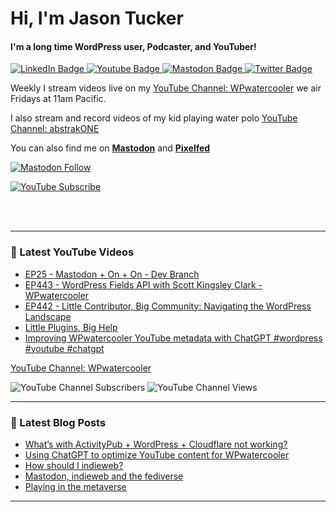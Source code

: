 # Hi, I'm Jason Tucker

#### I'm a long time WordPress user, Podcaster, and YouTuber!

<div id="badges">
  <a href="https://linkedin.com/jasontucker">
    <img src="https://img.shields.io/badge/LinkedIn-blue?style=for-the-badge&logo=linkedin&logoColor=white" alt="LinkedIn Badge"/>
  </a>
  <a href="https://youtube.com/wpwatercooler">
    <img src="https://img.shields.io/badge/YouTube-red?style=for-the-badge&logo=youtube&logoColor=white" alt="Youtube Badge"/>
  </a>
  <a href="https://simian.rodeo/@jasontucker">
    <img src="https://img.shields.io/mastodon/follow/109265629430158597?domain=https%3A%2F%2Fsimian.rodeo&style=for-the-badge" alt="Mastodon Badge"/>
  </a>
  <a href="https://twitter.com/jasontucker">
    <img src="https://img.shields.io/badge/Twitter-blue?style=for-the-badge&logo=twitter&logoColor=white" alt="Twitter Badge"/>
  </a>
</div>


Weekly I stream videos live on my [YouTube Channel: WPwatercooler](https://youtube.com/wpwatercooler) we air Fridays at 11am Pacific.

I also stream and record videos of my kid playing water polo [YouTube Channel: abstrakONE](https://youtube.com/abstrakone)

You can also find me on **[Mastodon](https://simian.rodeo/@jasontucker)** and **[Pixelfed](https://pixelfed.com/@jasontucker)**

[![Mastodon Follow](https://img.shields.io/mastodon/follow/109265629430158597?domain=https%3A%2F%2Fsimian.rodeo&style=social)](https://simian.rodeo/@jasontucker)


[![YouTube Subscribe](https://img.shields.io/badge/YouTube_@wpwatercooler-SUBSCRIBE-red?logo=youtube&style=for-the-badge&logoColor=red)](https://www.youtube.com/wpwatercooler?sub_confirmation=1) 





<br />
<br />

---

### 🎥 Latest YouTube Videos

<!-- YOUTUBE:START -->
- [EP25 - Mastodon + On + On - Dev Branch](https://www.youtube.com/watch?v=c0t-mgwv6Kc)
- [EP443 - WordPress Fields API with Scott Kingsley Clark - WPwatercooler](https://www.youtube.com/watch?v=NYAslrYgs8s)
- [EP442 - Little Contributor, Big Community: Navigating the WordPress Landscape](https://www.youtube.com/watch?v=Sfln2Kpnllk)
- [Little Plugins, Big Help](https://www.youtube.com/watch?v=_OnYhhePrDQ)
- [Improving WPwatercooler YouTube metadata with ChatGPT #wordpress #youtube #chatgpt](https://www.youtube.com/watch?v=uYYPsSMCOWA)
<!-- YOUTUBE:END -->
[YouTube Channel: WPwatercooler](https://youtube.com/wpwatercooler)

![YouTube Channel Subscribers](https://img.shields.io/youtube/channel/subscribers/UCJwt6pUOwhJgmcJ9j-uS5Jw?style=social)
![YouTube Channel Views](https://img.shields.io/youtube/channel/views/UCJwt6pUOwhJgmcJ9j-uS5Jw?style=social)



---

### 📑 Latest Blog Posts

<!-- BLOG-POST-LIST:START -->
- [What’s with ActivityPub + WordPress + Cloudflare not working?](https://jasontucker.blog/14308/whats-with-activitypub-wordpress-cloudflare-not-working)
- [Using ChatGPT to optimize YouTube content for WPwatercooler](https://jasontucker.blog/14252/using-chatgpt-to-optimize-youtube-content-for-wpwatercooler)
- [How should I indieweb?](https://jasontucker.blog/14193/how-should-i-indieweb)
- [Mastodon, indieweb and the fediverse](https://jasontucker.blog/14183/mastodon-indieweb-and-the-fediverse)
- [Playing in the metaverse](https://jasontucker.blog/14112/playing-in-the-metaverse)
<!-- BLOG-POST-LIST:END -->


---
